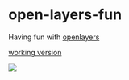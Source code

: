# open-layers-fun 
Having fun with [openlayers](https://openlayers.org/) 

[working version](http://map-annotation-open-layers.s3-website-us-east-1.amazonaws.com) 

<img src='https://map-annotation.s3.amazonaws.com/annotatemap.gif'/>
